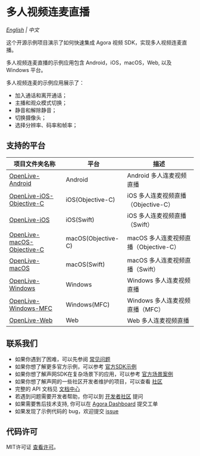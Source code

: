 # 多人视频连麦直播

*[English](README.md) | 中文*

这个开源示例项目演示了如何快速集成 Agora 视频 SDK，实现多人视频连麦直播。

多人视频连麦直播的示例应用包含 Android，iOS，macOS，Web, 以及 Windows 平台。

多人视频连麦的示例应用展示了：

- 加入通话和离开通话；
- 主播和观众模式切换；
- 静音和解除静音；
- 切换摄像头；
- 选择分辨率、码率和帧率；

## 支持的平台

项目文件夹名称|平台|描述
---|---|---
[OpenLive-Android](./Basic-Video-Broadcasting/OpenLive-Android)|Android|Android 多人连麦视频直播
[OpenLive-iOS-Objective-C](./Basic-Video-Broadcasting/OpenLive-iOS-Objective-C)|iOS(Objective-C)|iOS 多人连麦视频直播（Objective-C）
[OpenLive-iOS](./Basic-Video-Broadcasting/OpenLive-iOS)|iOS(Swift)|iOS 多人连麦视频直播（Swift）
[OpenLive-macOS-Objective-C](./Basic-Video-Broadcasting/OpenLive-macOS-Objective-C)|macOS(Objective-C)|macOS 多人连麦视频直播（Objective-C）
[OpenLive-macOS](./Basic-Video-Broadcasting/OpenLive-macOS)|macOS(Swift)|macOS 多人连麦视频直播（Swift）
[OpenLive-Windows](./Basic-Video-Broadcasting/OpenLive-Windows)|Windows|Windows 多人连麦视频直播
[OpenLive-Windows-MFC](./Basic-Video-Broadcasting/OpenLive-Windows-MFC)|Windows(MFC)|Windows 多人连麦视频直播（MFC）
[OpenLive-Web](./Basic-Video-Broadcasting/OpenLive-Web)|Web|Web 多人连麦视频直播

## 联系我们

- 如果你遇到了困难，可以先参阅 [常见问题](https://docs.agora.io/cn/faq)
- 如果你想了解更多官方示例，可以参考 [官方SDK示例](https://github.com/AgoraIO)
- 如果你想了解声网SDK在复杂场景下的应用，可以参考 [官方场景案例](https://github.com/AgoraIO-usecase)
- 如果你想了解声网的一些社区开发者维护的项目，可以查看 [社区](https://github.com/AgoraIO-Community)
- 完整的 API 文档见 [文档中心](https://docs.agora.io/cn/)
- 若遇到问题需要开发者帮助，你可以到 [开发者社区](https://rtcdeveloper.com/) 提问
- 如果需要售后技术支持, 你可以在 [Agora Dashboard](https://dashboard.agora.io) 提交工单
- 如果发现了示例代码的 bug，欢迎提交 [issue](https://github.com/AgoraIO/Basic-Video-Broadcasting/issues)

## 代码许可

MIT许可证 [查看许可](LICENSE.md)。